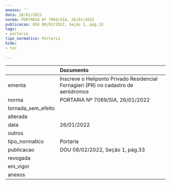 ```yaml
---
anexos: ''
data: 26/01/2022
norma: PORTARIA Nº 7069/SIA, 26/01/2022
publicacao: DOU 08/02/2022, Seção 1, pág.33
tags:
- portaria
tipo_normatico: Portaria
hide: 
- toc 
 
---
```


|                    | Documento                                                                          |
|:-------------------|:-----------------------------------------------------------------------------------|
| ementa             | Inscreve o Heliponto Privado Residencial Fornagieri (PR) no cadastro de aeródromos |
| norma              | PORTARIA Nº 7069/SIA, 26/01/2022                                                   |
| tornada_sem_efeito |                                                                                    |
| alterada           |                                                                                    |
| data               | 26/01/2022                                                                         |
| outros             |                                                                                    |
| tipo_normatico     | Portaria                                                                           |
| publicacao         | DOU 08/02/2022, Seção 1, pág.33                                                    |
| revogada           |                                                                                    |
| em_vigor           |                                                                                    |
| anexos             |                                                                                    |